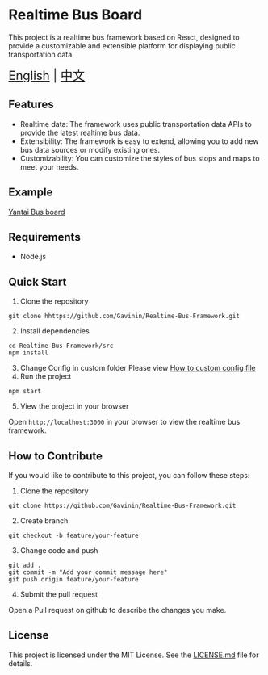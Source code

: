 # Realtime Bus Board

This project is a realtime bus framework based on React, designed to provide a customizable and extensible platform for displaying public transportation data.

<div style="font-size: 1.5rem;">
  <a href="./README.md">English</a> | <a href="./README_ZH.md">中文</a>
</div>

## Features

- Realtime data: The framework uses public transportation data APIs to provide the latest realtime bus data.
- Extensibility: The framework is easy to extend, allowing you to add new bus data sources or modify existing ones.
- Customizability: You can customize the styles of bus stops and maps to meet your needs.

## Example
[Yantai Bus board](http://ytbus.gavinin.space/)

## Requirements
- Node.js

## Quick Start

1. Clone the repository
```shell
git clone hhttps://github.com/Gavinin/Realtime-Bus-Framework.git
```
2. Install dependencies
```shell
cd Realtime-Bus-Framework/src
npm install
```
3. Change Config in custom folder
   Please view  [How to custom config file](./documents/how_to_custom_api.md)
4. Run the project
```shell
npm start
```
5. View the project in your browser

Open `http://localhost:3000` in your browser to view the realtime bus framework.

## How to Contribute

If you would like to contribute to this project, you can follow these steps:

1. Clone the repository
```shell
git clone https://github.com/Gavinin/Realtime-Bus-Framework.git
```
2. Create branch
```shell
git checkout -b feature/your-feature
```
3. Change code and push
```shell
git add .
git commit -m "Add your commit message here"
git push origin feature/your-feature
```
4. Submit the pull request

Open a Pull request on github to describe the changes you make.

## License

This project is licensed under the MIT License. See the [LICENSE.md](LICENSE.md) file for details.

